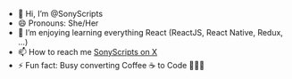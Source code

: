 - 👋 Hi, I’m @SonyScripts
- 😄 Pronouns: She/Her
- 💞️ I’m enjoying learning everything React (ReactJS, React Native, Redux, ...)
- 📫 How to reach me [SonyScripts on X](https://x.com/SonyScripts)
- ⚡ Fun fact: Busy converting Coffee ☕️ to Code 👩🏻‍💻

<!---
SonyScripts/SonyScripts is a ✨ special ✨ repository because its `README.md` (this file) appears on your GitHub profile.
You can click the Preview link to take a look at your changes.
--->
